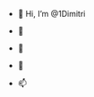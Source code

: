 - 👋 Hi, I’m @1Dimitri
- 👀 

- 🌱
- 💞️ 
- 📫 

<!---
1Dimitri/1Dimitri is a ✨ special ✨ repository because its `README.md` (this file) appears on your GitHub profile.
You can click the Preview link to take a look at your changes.
--->
